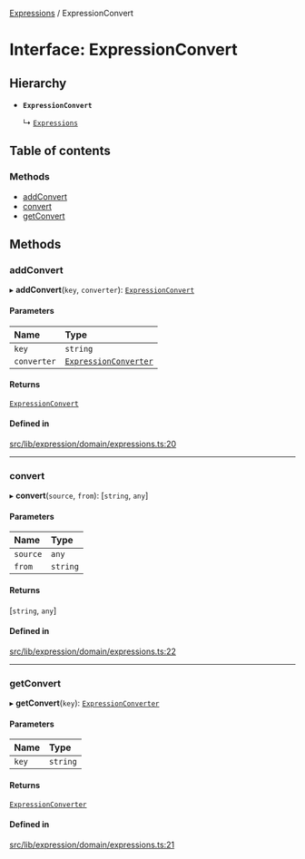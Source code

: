 [Expressions](../README.md) / ExpressionConvert

# Interface: ExpressionConvert

## Hierarchy

- **`ExpressionConvert`**

  ↳ [`Expressions`](Expressions.md)

## Table of contents

### Methods

- [addConvert](ExpressionConvert.md#addconvert)
- [convert](ExpressionConvert.md#convert)
- [getConvert](ExpressionConvert.md#getconvert)

## Methods

### addConvert

▸ **addConvert**(`key`, `converter`): [`ExpressionConvert`](ExpressionConvert.md)

#### Parameters

| Name | Type |
| :------ | :------ |
| `key` | `string` |
| `converter` | [`ExpressionConverter`](ExpressionConverter.md) |

#### Returns

[`ExpressionConvert`](ExpressionConvert.md)

#### Defined in

[src/lib/expression/domain/expressions.ts:20](https://github.com/data7expressions/3xpr/blob/a027e32/src/lib/expression/domain/expressions.ts#L20)

___

### convert

▸ **convert**(`source`, `from`): [`string`, `any`]

#### Parameters

| Name | Type |
| :------ | :------ |
| `source` | `any` |
| `from` | `string` |

#### Returns

[`string`, `any`]

#### Defined in

[src/lib/expression/domain/expressions.ts:22](https://github.com/data7expressions/3xpr/blob/a027e32/src/lib/expression/domain/expressions.ts#L22)

___

### getConvert

▸ **getConvert**(`key`): [`ExpressionConverter`](ExpressionConverter.md)

#### Parameters

| Name | Type |
| :------ | :------ |
| `key` | `string` |

#### Returns

[`ExpressionConverter`](ExpressionConverter.md)

#### Defined in

[src/lib/expression/domain/expressions.ts:21](https://github.com/data7expressions/3xpr/blob/a027e32/src/lib/expression/domain/expressions.ts#L21)
